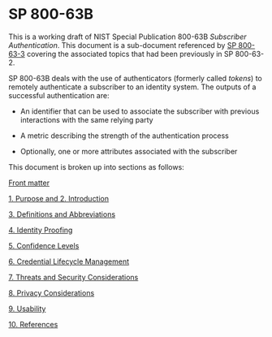 # SP 800-63B

This is a working draft of NIST Special Publication 800-63B *Subscriber Authentication*. This document is a sub-document referenced by [SP 800-63-3](../sp800-63-3/README.md) covering the associated topics that had been previously in SP 800-63-2.

SP 800-63B deals with the use of authenticators (formerly called *tokens*) to remotely authenticate a subscriber to an identity system. The outputs of a successful authentication are:

- An identifier that can be used to associate the subscriber with previous interactions with the same relying party

- A metric describing the strength of the authentication process

- Optionally, one or more attributes associated with the subscriber

This document is broken up into sections as follows:

[Front matter](front.md)

[1. Purpose and 2. Introduction](sec1_2_introduction.md)

[3. Definitions and Abbreviations](sec3_definitions.md)

[4. Identity Proofing](sec4_proofing.md)

[5. Confidence Levels](sec5_confidence.md)

[6. Credential Lifecycle Management](sec6_lifecycle.md)

[7. Threats and Security Considerations](sec7_security.md)

[8. Privacy Considerations](sec8_privacy.md)

[9. Usability](sec9_usability.md)

[10. References](sec10_references.md)
